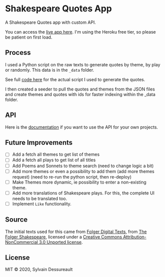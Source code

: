 # Shakespeare Quotes App

A Shakespeare Quotes app with custom API.

You can access the [live app here](https://shakespeare-quotes-gen.herokuapp.com/). I'm using the Heroku free tier, so please be patient on first load.

## Process

I used a Python script on the raw texts to generate quotes by theme, by play or randomly. This data is in the `_data` folder.

See full [code here](https://github.com/wolfthread/shakespeare-quotes-generator) for the actual script I used to generate the quotes.

I then created a seeder to pull the quotes and themes from the JSON files and create themes and quotes with ids for faster indexing within the \_data folder.

## API

Here is the [documentation](https://documenter.getpostman.com/view/13762589/TVmS6Zyj) if you want to use the API for your own projects.

## Future Improvements

- [ ] Add a fetch all themes to get list of themes
- [ ] Add a fetch all plays to get list of all titles
- [ ] Add Poems and Sonnets to theme search (need to change logic a bit)
- [ ] Add more themes or even a possibility to add them (add more themes request) (need to re-run the python script, then re-deploy)
- [ ] Make Themes more dynamic, ie possibility to enter a non-existing theme.
- [ ] Add more translations of Shakespeare plays. For this, the complete UI needs to be translated too.
- [ ] Implement `Like` functionality.

## Source

The initial texts used for this came from [Folger Digital Texts](https://shakespeare.folger.edu/download-the-folger-shakespeare-complete-set/), from [The Folger Shakespeare](<(https://shakespeare.folger.edu/)>), licensed under a [Creative Commons Attribution-NonCommercial 3.0 Unported license](https://creativecommons.org/licenses/by-nc/3.0/deed.en_US).

## License

MIT &copy; 2020, Sylvain Dessureault
